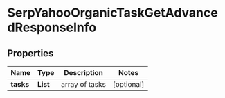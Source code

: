 # SerpYahooOrganicTaskGetAdvancedResponseInfo


## Properties

| Name | Type | Description | Notes |
|------------ | ------------- | ------------- | -------------|
**tasks** | **List<SerpYahooOrganicTaskGetAdvancedTaskInfo>** | array of tasks |[optional]|